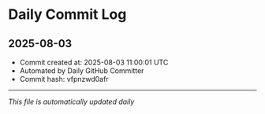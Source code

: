 # Daily Commit Log

## 2025-08-03

- Commit created at: 2025-08-03 11:00:01 UTC
- Automated by Daily GitHub Committer
- Commit hash: vfpnzwd0afr

---
*This file is automatically updated daily*